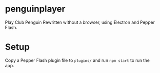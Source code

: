 # penguinplayer

Play Club Penguin Rewritten without a browser, using Electron and Pepper Flash.

# Setup

Copy a Pepper Flash plugin file to `plugins/` and run `npm start` to run the app.
